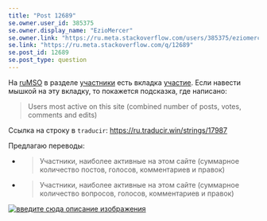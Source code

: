 ```yaml
---
title: "Post 12689"
se.owner.user_id: 385375
se.owner.display_name: "EzioMercer"
se.owner.link: "https://ru.meta.stackoverflow.com/users/385375/eziomercer"
se.link: "https://ru.meta.stackoverflow.com/q/12689"
se.post_id: 12689
se.post_type: question
---
```

<p>На <a href="https://ru.meta.stackoverflow.com">ruMSO</a> в разделе <a href="https://ru.meta.stackoverflow.com/users">участники</a> есть вкладка <a href="https://ru.meta.stackoverflow.com/users?tab=participation">участие</a>. Если навести мышкой на эту вкладку, то покажется подсказка, где написано:</p>
<blockquote>
<p>Users most active on this site (combined number of posts, votes, comments and edits)</p>
</blockquote>
<p>Ссылка на строку в <code>traducir</code>: <a href="https://ru.traducir.win/strings/17987" rel="nofollow noreferrer">https://ru.traducir.win/strings/17987</a></p>
<p>Предлагаю переводы:</p>
<ul>
<li>
<blockquote>
<p>Участники, наиболее активные на этом сайте (суммарное количество постов, голосов, комментариев и правок)</p>
</blockquote>
</li>
<li>
<blockquote>
<p>Участники, наиболее активные на этом сайте (суммарное количество вопросов, голосов, комментариев и правок)</p>
</blockquote>
</li>
</ul>
<p><a href="https://i.stack.imgur.com/163Z9.png" rel="nofollow noreferrer"><img src="https://i.stack.imgur.com/163Z9.png" alt="введите сюда описание изображения" /></a></p>
